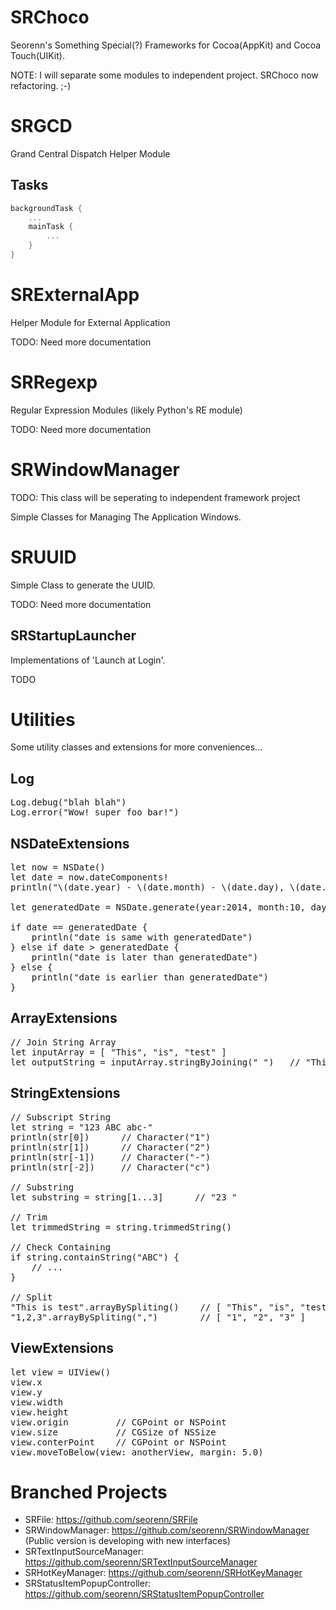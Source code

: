 SRChoco
=======

Seorenn's Something Special(?) Frameworks for Cocoa(AppKit) and Cocoa Touch(UIKit).

NOTE: I will separate some modules to independent project. SRChoco now refactoring. ;-)

# SRGCD

Grand Central Dispatch Helper Module

## Tasks

```Swift
backgroundTask {
    ...
    mainTask {
        ...
    }
}
```

# SRExternalApp

Helper Module for External Application

TODO: Need more documentation

# SRRegexp

Regular Expression Modules (likely Python's RE module)

TODO: Need more documentation

# SRWindowManager

TODO: This class will be seperating to independent framework project

Simple Classes for Managing The Application Windows.

# SRUUID

Simple Class to generate the UUID.

TODO: Need more documentation

## SRStartupLauncher

Implementations of 'Launch at Login'.

TODO

# Utilities

Some utility classes and extensions for more conveniences...

## Log

<pre>
Log.debug("blah blah")
Log.error("Wow! super foo bar!")
</pre>

## NSDateExtensions

<pre>
let now = NSDate()
let date = now.dateComponents!
println("\(date.year) - \(date.month) - \(date.day), \(date.hour):\(date.minute):\(date.second)")

let generatedDate = NSDate.generate(year:2014, month:10, day:24, hour:12, minute:25, second:59)!

if date == generatedDate {
    println("date is same with generatedDate")
} else if date > generatedDate {
    println("date is later than generatedDate")
} else {
    println("date is earlier than generatedDate")
}
</pre>

## ArrayExtensions

<pre>
// Join String Array
let inputArray = [ "This", "is", "test" ]
let outputString = inputArray.stringByJoining(" ")   // "This is test"
</pre>

## StringExtensions

<pre>
// Subscript String
let string = "123 ABC abc-"
println(str[0])      // Character("1")
println(str[1])      // Character("2")
println(str[-1])     // Character("-")
println(str[-2])     // Character("c")

// Substring
let substring = string[1...3]      // "23 "

// Trim
let trimmedString = string.trimmedString()

// Check Containing
if string.containString("ABC") {
    // ...
}

// Split
"This is test".arrayBySpliting()    // [ "This", "is", "test" ]
"1,2,3".arrayBySpliting(",")        // [ "1", "2", "3" ]
</pre>

## ViewExtensions

<pre>
let view = UIView()
view.x
view.y
view.width
view.height
view.origin         // CGPoint or NSPoint
view.size           // CGSize of NSSize
view.conterPoint    // CGPoint or NSPoint
view.moveToBelow(view: anotherView, margin: 5.0)
</pre>

# Branched Projects

* SRFile: https://github.com/seorenn/SRFile
* SRWindowManager: https://github.com/seorenn/SRWindowManager (Public version is developing with new interfaces)
* SRTextInputSourceManager: https://github.com/seorenn/SRTextInputSourceManager
* SRHotKeyManager: https://github.com/seorenn/SRHotKeyManager
* SRStatusItemPopupController: https://github.com/seorenn/SRStatusItemPopupController
